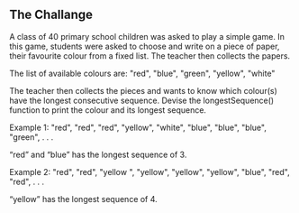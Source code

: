 ## The Challange

A class of 40 primary school children was asked to play a simple game.
In this game, students were asked to choose and write on a piece of paper, their favourite colour from a fixed list.
The teacher then collects the papers.

The list of available colours are:
"red", "blue", "green", "yellow", "white"

The teacher then collects the pieces and wants to know which colour(s) have the longest consecutive sequence.
Devise the longestSequence() function to print the colour and its longest sequence.

Example 1:
"red", "red", "red", "yellow", "white", "blue", "blue", "blue", "green", . . .

“red” and “blue” has the longest sequence of 3.

Example 2:
"red", "red", "yellow ", "yellow", "yellow", "yellow", "blue", "red", "red", . . .

“yellow” has the longest sequence of 4.
